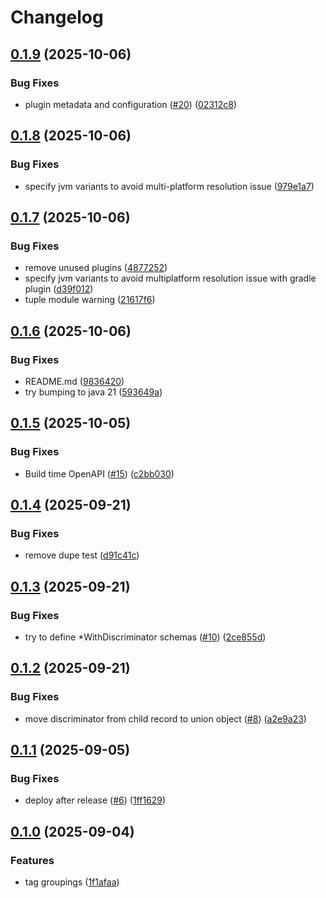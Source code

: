 # Changelog

## [0.1.9](https://github.com/bbasinsk/katalyst/compare/katalyst-v0.1.8...katalyst-v0.1.9) (2025-10-06)


### Bug Fixes

* plugin metadata and configuration ([#20](https://github.com/bbasinsk/katalyst/issues/20)) ([02312c8](https://github.com/bbasinsk/katalyst/commit/02312c8681dca5c1cc7a411b88bbceb666932fe4))

## [0.1.8](https://github.com/bbasinsk/katalyst/compare/katalyst-v0.1.7...katalyst-v0.1.8) (2025-10-06)


### Bug Fixes

* specify jvm variants to avoid multi-platform resolution issue ([979e1a7](https://github.com/bbasinsk/katalyst/commit/979e1a7405d061d9b676c2496276ebfa17a0759d))

## [0.1.7](https://github.com/bbasinsk/katalyst/compare/katalyst-v0.1.6...katalyst-v0.1.7) (2025-10-06)


### Bug Fixes

* remove unused plugins ([4877252](https://github.com/bbasinsk/katalyst/commit/48772523364fe8efb132f3d1bfa686bf7140f976))
* specify jvm variants to avoid multiplatform resolution issue with gradle plugin ([d39f012](https://github.com/bbasinsk/katalyst/commit/d39f01229de9af48311d688666ef20e3d18737ef))
* tuple module warning ([21617f6](https://github.com/bbasinsk/katalyst/commit/21617f6a7f7fed1063ab98ab39885260acefb730))

## [0.1.6](https://github.com/bbasinsk/katalyst/compare/katalyst-v0.1.5...katalyst-v0.1.6) (2025-10-06)


### Bug Fixes

* README.md ([9836420](https://github.com/bbasinsk/katalyst/commit/98364202b5e18e2bcd7fd84fd4ddbe383f5bd1f9))
* try bumping to java 21 ([593649a](https://github.com/bbasinsk/katalyst/commit/593649a0e6da7243912b3f1d6046e67068a3f40b))

## [0.1.5](https://github.com/bbasinsk/katalyst/compare/katalyst-v0.1.4...katalyst-v0.1.5) (2025-10-05)


### Bug Fixes

* Build time OpenAPI ([#15](https://github.com/bbasinsk/katalyst/issues/15)) ([c2bb030](https://github.com/bbasinsk/katalyst/commit/c2bb030d707572a6ef77ce156951cbcf94cee98c))

## [0.1.4](https://github.com/bbasinsk/katalyst/compare/katalyst-v0.1.3...katalyst-v0.1.4) (2025-09-21)


### Bug Fixes

* remove dupe test ([d91c41c](https://github.com/bbasinsk/katalyst/commit/d91c41c898e54c5b4f9e71c8003690c011af9acd))

## [0.1.3](https://github.com/bbasinsk/katalyst/compare/katalyst-v0.1.2...katalyst-v0.1.3) (2025-09-21)


### Bug Fixes

* try to define *WithDiscriminator schemas ([#10](https://github.com/bbasinsk/katalyst/issues/10)) ([2ce855d](https://github.com/bbasinsk/katalyst/commit/2ce855de7c06a8f73d59d000bb280a96b3e1ef1b))

## [0.1.2](https://github.com/bbasinsk/katalyst/compare/katalyst-v0.1.1...katalyst-v0.1.2) (2025-09-21)


### Bug Fixes

* move discriminator from child record to union object ([#8](https://github.com/bbasinsk/katalyst/issues/8)) ([a2e9a23](https://github.com/bbasinsk/katalyst/commit/a2e9a23ee2242817f941562c4b753bdf3460eedf))

## [0.1.1](https://github.com/bbasinsk/katalyst/compare/katalyst-v0.1.0...katalyst-v0.1.1) (2025-09-05)


### Bug Fixes

* deploy after release ([#6](https://github.com/bbasinsk/katalyst/issues/6)) ([1ff1629](https://github.com/bbasinsk/katalyst/commit/1ff16299a6b14dc6fe47037049844cc6ed2852c0))

## [0.1.0](https://github.com/bbasinsk/katalyst/compare/katalyst-v0.0.77...katalyst-v0.1.0) (2025-09-04)


### Features

* tag groupings ([1f1afaa](https://github.com/bbasinsk/katalyst/commit/1f1afaa27f2ec81f0826081438ba25256a7d6753))
